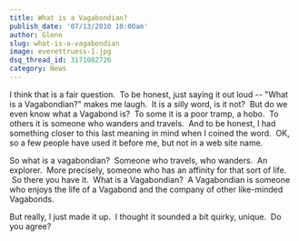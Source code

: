 ```yaml
---
title: What is a Vagabondian?
publish_date: '07/13/2010 10:00am'
author: Glenn
slug: what-is-a-vagabondian
image: everettruess-1.jpg
dsq_thread_id: 3171082726
category: News
---
```

I think that is a fair question.  To be honest, just saying it out loud -- "What is a Vagabondian?" makes me laugh.  It is a silly word, is it not?  But do we even know what a Vagabond is?  To some it is a poor tramp, a hobo.  To others it is someone who wanders and travels.  And to be honest, I had something closer to this last meaning in mind when I coined the word.  OK, so a few people have used it before me, but not in a web site name. 

So what is a vagabondian?  Someone who travels, who wanders.  An explorer.  More precisely, someone who has an affinity for that sort of life.  So there you have it.  What is a Vagabondian?  A Vagabondian is someone who enjoys the life of a Vagabond and the company of other like-minded Vagabonds.

But really, I just made it up.  I thought it sounded a bit quirky, unique.  Do you agree?